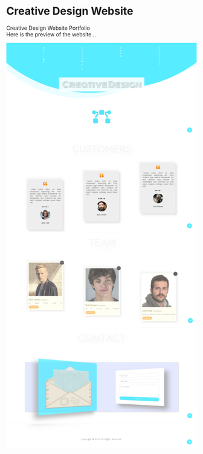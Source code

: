 <h1>Creative Design Website</h1>

Creative Design Website Portfolio
<br>Here is the preview of the website...<br>

<p align="center">
  <img src="web-preview/web-preview-1.png"/>
  </br>
  <img src="web-preview/web-preview-2.png"/>
  </br>
  <img src="web-preview/web-preview-3.png"/>
  </br>
  <img src="web-preview/web-preview-4.png"/>
  </br>
  <img src="web-preview/web-preview-5.png"/>
</p>
